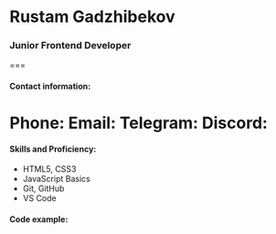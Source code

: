 # Rustam Gadzhibekov
### Junior Frontend Developer
===
#### Contact information:
**Phone:**
**Email:**
**Telegram:**
**Discord:**
===
#### Skills and Proficiency:
* HTML5, CSS3
* JavaScript Basics
* Git, GitHub
* VS Code
#### Code example:

